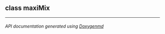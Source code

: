 ## class maxiMix



---

###### API documentation generated using [Doxygenmd](https://github.com/d99kris/doxygenmd)

